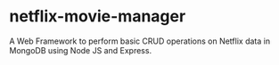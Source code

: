 # netflix-movie-manager
A Web Framework to perform basic CRUD operations on Netflix data in MongoDB using Node JS and Express.
